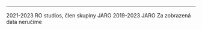 <p id="text"></p>

<p id="p1"></p>

<p id="p2"></p>

<p id="p3"></p>

<script>
    const text = document.getElementById("text")
    const p1 = document.getElementById("p1")
    const p2 = document.getElementById("p2")
    const p3 = document.getElementById("p3")
    if (window.location.pathname.startsWith("/DPMCB/")) {
        const path = window.location.pathname.split("/")
        p1.innerHTML = `<a href="intent://${window.location.host}${window.location.pathname}${window.location.search}#Intent;scheme=https;package=cz.jaro.dpmcb;end">Otevřít aplikaci</a> <a href="intent://${window.location.host}${window.location.pathname}${window.location.search}#Intent;scheme=https;package=cz.jaro.dpmcb.debug;end">(debug)</a>`
        p2.innerHTML = `Ještě nemáte aplikaci? Stáhněte si ji <a href="https://github.com/jaro-jaro/DPMCB/release/latest">zde</a>`
        p3.innerHTML = `Pokud máte aplikaci a přesto se neotevřela automaticky (po kliknutí výše se ale otevře), musíte povolit otevírání odkazů v <a href="intent://${window.location.host}/DPMCB/app-details#Intent;scheme=https;package=cz.jaro.dpmcb;end">nastavení aplikace</a> <a href="intent://${window.location.host}/DPMCB/app-details#Intent;scheme=https;package=cz.jaro.dpmcb.debug;end">(debug)</a>`
    }
    else {
        text.innerText = "404 :("
    }
</script>

---

2021-2023 RO studios, člen skupiny JARO
2019-2023 JARO
Za zobrazená data neručíme
